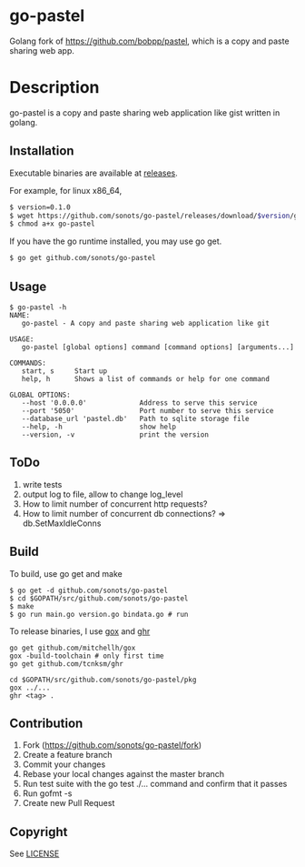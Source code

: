 # go-pastel

Golang fork of https://github.com/bobpp/pastel, which is a copy and paste sharing web app.

# Description

go-pastel is a copy and paste sharing web application like gist written in golang. 

## Installation

Executable binaries are available at [releases](https://github.com/sonots/go-pastel/releases).

For example, for linux x86\_64, 

```bash
$ version=0.1.0
$ wget https://github.com/sonots/go-pastel/releases/download/$version/go-pastel_linux_amd64 -O go-pastel
$ chmod a+x go-pastel
```

If you have the go runtime installed, you may use go get. 

```bash
$ go get github.com/sonots/go-pastel
```

## Usage

```
$ go-pastel -h
NAME:
   go-pastel - A copy and paste sharing web application like git

USAGE:
   go-pastel [global options] command [command options] [arguments...]

COMMANDS:
   start, s     Start up
   help, h      Shows a list of commands or help for one command

GLOBAL OPTIONS:
   --host '0.0.0.0'             Address to serve this service
   --port '5050'                Port number to serve this service
   --database_url 'pastel.db'   Path to sqlite storage file
   --help, -h                   show help
   --version, -v                print the version
```

## ToDo

1. write tests
2. output log to file, allow to change log_level
3. How to limit number of concurrent http requests?
4. How to limit number of concurrent db connections? => db.SetMaxIdleConns

## Build

To build, use go get and make

```
$ go get -d github.com/sonots/go-pastel
$ cd $GOPATH/src/github.com/sonots/go-pastel
$ make
$ go run main.go version.go bindata.go # run
```

To release binaries, I use [gox](https://github.com/mitchellh/gox) and [ghr](https://github.com/tcnksm/ghr)

```
go get github.com/mitchellh/gox
gox -build-toolchain # only first time
go get github.com/tcnksm/ghr

cd $GOPATH/src/github.com/sonots/go-pastel/pkg
gox ../...
ghr <tag> .
```

## Contribution

1. Fork (https://github.com/sonots/go-pastel/fork)
2. Create a feature branch
3. Commit your changes
4. Rebase your local changes against the master branch
5. Run test suite with the go test ./... command and confirm that it passes
6. Run gofmt -s
7. Create new Pull Request

## Copyright

See [LICENSE](./LICENSE)

